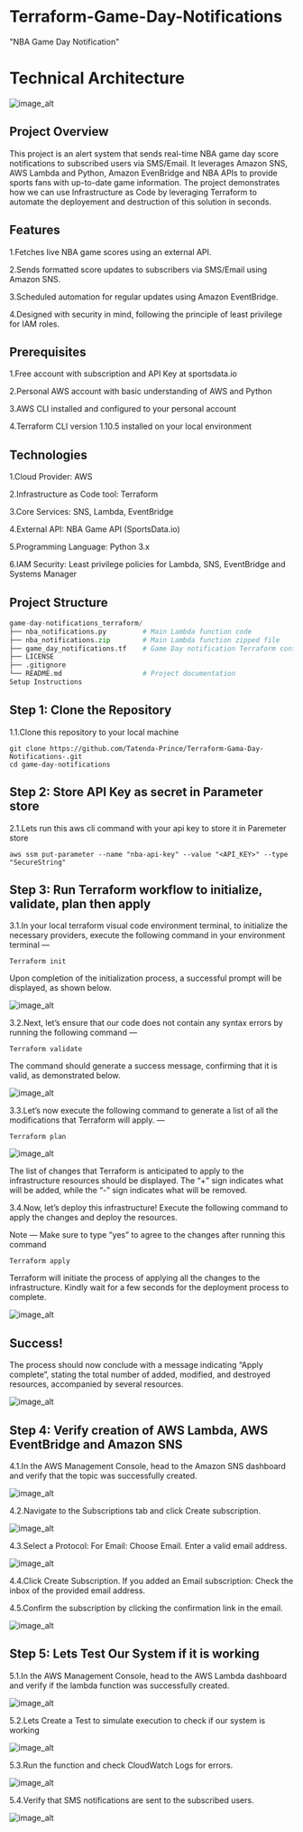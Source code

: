 # Terraform-Game-Day-Notifications

"NBA Game Day Notification"

# Technical Architecture

![image_alt](https://github.com/Tatenda-Prince/Terraform-Gama-Day-Notifications-/blob/c2a302281b7d6de8936b89d3397833d9db20c4ca/img/Screenshot%202025-02-10%20200330.png)

## Project Overview

This project is an alert system that sends real-time NBA game day score notifications to subscribed users via SMS/Email. It leverages Amazon SNS, AWS Lambda and Python, Amazon EvenBridge and NBA APIs to provide sports fans with up-to-date game information. The project demonstrates how we can use Infrastructure as Code by leveraging Terraform to automate the deployement and destruction of this solution in seconds.

## Features

1.Fetches live NBA game scores using an external API.

2.Sends formatted score updates to subscribers via SMS/Email using Amazon SNS.

3.Scheduled automation for regular updates using Amazon EventBridge.

4.Designed with security in mind, following the principle of least privilege for IAM roles.

## Prerequisites

1.Free account with subscription and API Key at sportsdata.io

2.Personal AWS account with basic understanding of AWS and Python

3.AWS CLI installed and configured to your personal account

4.Terraform CLI version 1.10.5 installed on your local environment

## Technologies

1.Cloud Provider: AWS

2.Infrastructure as Code tool: Terraform

3.Core Services: SNS, Lambda, EventBridge

4.External API: NBA Game API (SportsData.io)

5.Programming Language: Python 3.x

6.IAM Security:
Least privilege policies for Lambda, SNS, EventBridge and Systems Manager

## Project Structure

```python
game-day-notifications_terraform/
├── nba_notifications.py         # Main Lambda function code
├── nba_notifications.zip        # Main Lambda function zipped file
├── game_day_notifications.tf    # Game Day notification Terraform config file
├── LICENSE                     
├── .gitignore
└── README.md                    # Project documentation
Setup Instructions

```

## Step 1: Clone the Repository

1.1.Clone this repository to your local machine

```language
git clone https://github.com/Tatenda-Prince/Terraform-Gama-Day-Notifications-.git
cd game-day-notifications

```

## Step 2: Store API Key as secret in Parameter store

2.1.Lets run this aws cli command with your api key to store it in Paremeter store 

```language
aws ssm put-parameter --name "nba-api-key" --value "<API_KEY>" --type "SecureString"
```

## Step 3: Run Terraform workflow to initialize, validate, plan then apply

3.1.In your local terraform visual code environment terminal, to initialize the necessary providers, execute the following command in your environment terminal —

```language
Terraform init 
```

Upon completion of the initialization process, a successful prompt will be displayed, as shown below.

![image_alt](https://github.com/Tatenda-Prince/Terraform-Gama-Day-Notifications-/blob/00336aa0891efb4d14c497b2158c9e50a39de78c/img/Screenshot%202025-02-10%20203245.png)


3.2.Next, let’s ensure that our code does not contain any syntax errors by running the following command —

```language
Terraform validate
```

The command should generate a success message, confirming that it is valid, as demonstrated below.

![image_alt](https://github.com/Tatenda-Prince/Terraform-Gama-Day-Notifications-/blob/88a1ac1c416cf3afdb4090ce9b99b59560789ba7/img/Screenshot%202025-02-10%20203351.png)


3.3.Let’s now execute the following command to generate a list of all the modifications that Terraform will apply. —

```language
Terraform plan
```

![image_alt](https://github.com/Tatenda-Prince/Terraform-Gama-Day-Notifications-/blob/47b48e996e045f95699f605363dadab26857d9a3/img/Screenshot%202025-02-10%20203604.png)

The list of changes that Terraform is anticipated to apply to the infrastructure resources should be displayed. The “+” sign indicates what will be added, while the “-” sign indicates what will be removed.


3.4.Now, let’s deploy this infrastructure! Execute the following command to apply the changes and deploy the resources.

Note — Make sure to type “yes” to agree to the changes after running this command

```language
Terraform apply
```

Terraform will initiate the process of applying all the changes to the infrastructure. Kindly wait for a few seconds for the deployment process to complete.

![image_alt](https://github.com/Tatenda-Prince/Terraform-Gama-Day-Notifications-/blob/3c4a8d4d7b0f06988221071a9d103bbeec7b9379/img/Screenshot%202025-02-10%20203909.png)


## Success!

The process should now conclude with a message indicating “Apply complete”, stating the total number of added, modified, and destroyed resources, accompanied by several resources.


![image_alt](https://github.com/Tatenda-Prince/Terraform-Gama-Day-Notifications-/blob/56d8b265027df0e10b9e9044240453e1ddf4aab2/img/Screenshot%202025-02-10%20203940.png)


## Step 4: Verify creation of AWS Lambda, AWS EventBridge and Amazon SNS 

4.1.In the AWS Management Console, head to the Amazon SNS dashboard and verify that the topic was successfully created.

![image_alt](https://github.com/Tatenda-Prince/Terraform-Gama-Day-Notifications-/blob/cdbb166fa08d4771be72f1a5cbc11d5759b2e03e/img/Screenshot%202025-02-10%20205028.png)

4.2.Navigate to the Subscriptions tab and click Create subscription.

![image_alt](https://github.com/Tatenda-Prince/Terraform-Gama-Day-Notifications-/blob/a28be8ae15fac13d1be0aa620d89d9e205fcf39b/img/Screenshot%202025-02-10%20205042.png)

4.3.Select a Protocol:
For Email:
Choose Email.
Enter a valid email address.

![image_alt](https://github.com/Tatenda-Prince/Terraform-Gama-Day-Notifications-/blob/dfb3fa3407c7a4909393cf006556def90ea227a9/img/Screenshot%202025-02-10%20205056.png)

4.4.Click Create Subscription.
If you added an Email subscription:
Check the inbox of the provided email address.


4.5.Confirm the subscription by clicking the confirmation link in the email.

![image_alt](https://github.com/Tatenda-Prince/Terraform-Gama-Day-Notifications-/blob/1dbaadfbed3b17a860174f5dd6dea31c0e15c996/img/Screenshot%202025-02-10%20205154.png)

## Step 5: Lets Test Our System if it is working

5.1.In the AWS Management Console, head to the AWS Lambda dashboard and verify if the lambda function was successfully created.

![image_alt](https://github.com/Tatenda-Prince/Terraform-Gama-Day-Notifications-/blob/be395bf59a521d00d61af5a04b5d88702b3cd29d/img/Screenshot%202025-02-10%20210411.png)

5.2.Lets Create a Test to simulate execution to check if our system is working

![image_alt](https://github.com/Tatenda-Prince/Terraform-Gama-Day-Notifications-/blob/bc017e033ee88be8cbeb8d5dd23215d5c7ca7a0f/img/Screenshot%202025-02-10%20210745.png)

5.3.Run the function and check CloudWatch Logs for errors.


![image_alt]()


5.4.Verify that SMS notifications are sent to the subscribed users.

![image_alt]()













